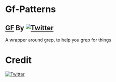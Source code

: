 # Gf-Patterns
## [GF](https://github.com/tomnomnom/gf) By [![Twitter](https://img.shields.io/badge/twitter-@TomNomNom-blue.svg)](https://twitter.com/TomNomNom)
A wrapper around grep, to help you grep for things

# Credit
[![Twitter](https://img.shields.io/badge/twitter-@TomNomNom-blue.svg)](https://twitter.com/TomNomNom)
